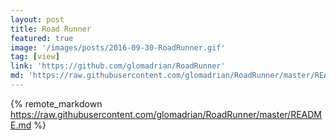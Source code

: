 ```yaml
---
layout: post
title: Road Runner
featured: true
image: '/images/posts/2016-09-30-RoadRunner.gif'
tag: [view]
link: 'https://github.com/glomadrian/RoadRunner'
md: 'https://raw.githubusercontent.com/glomadrian/RoadRunner/master/README.md'
---
```


{% remote_markdown https://raw.githubusercontent.com/glomadrian/RoadRunner/master/README.md %}